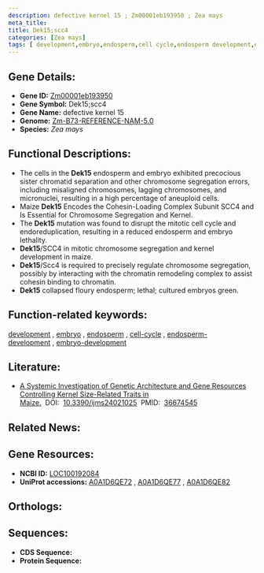 ```yaml
---
description: defective kernel 15 ; Zm00001eb193950 ; Zea mays
meta_title:
title: Dek15;scc4
categories: [Zea mays]
tags: [ development,embryo,endosperm,cell cycle,endosperm development,embryo development ]
---
```


## Gene Details:
- **Gene ID:**	[Zm00001eb193950](https://www.maizegdb.org/gene_center/gene/Zm00001eb193950)
- **Gene Symbol:** Dek15;scc4
- **Gene Name:** defective kernel 15
- **Genome:** [Zm-B73-REFERENCE-NAM-5.0](https://www.maizegdb.org/genome/assembly/Zm-B73-REFERENCE-NAM-5.0)
- **Species:** *Zea mays*

## Functional Descriptions:
   - The cells in the **Dek15** endosperm and embryo exhibited precocious sister chromatid separation and other chromosome segregation errors, including misaligned chromosomes, lagging chromosomes, and micronuclei, resulting in a high percentage of aneuploid cells.
   - Maize **Dek15** Encodes the Cohesin-Loading Complex Subunit SCC4 and Is Essential for Chromosome Segregation and Kernel.
   - The **Dek15** mutation was found to disrupt the mitotic cell cycle and endoreduplication, resulting in a reduced endosperm and embryo lethality.
   - **Dek15**/SCC4 in mitotic chromosome segregation and kernel development in maize.
   - **Dek15**/Scc4 is required to precisely regulate chromosome segregation, possibly by interacting with the chromatin remodeling complex to assist cohesin binding to chromatin.
   - **Dek15** collapsed floury endosperm; lethal; cultured embryos green.

## Function-related keywords:
[development](/tags/development/)&nbsp;,&nbsp;[embryo](/tags/embryo/)&nbsp;,&nbsp;[endosperm](/tags/endosperm/)&nbsp;,&nbsp;[cell-cycle](/tags/cell-cycle/)&nbsp;,&nbsp;[endosperm-development](/tags/endosperm-development/)&nbsp;,&nbsp;[embryo-development](/tags/embryo-development/)

## Literature:
   - [A Systemic Investigation of Genetic Architecture and Gene Resources Controlling Kernel Size-Related Traits in Maize.]( https://academic.oup.com/plcell/article/31/2/465/5985441)&nbsp;&nbsp;DOI:&nbsp;&nbsp;[10.3390/ijms24021025](https://academic.oup.com/plcell/article/31/2/465/5985441)&nbsp;&nbsp;PMID:&nbsp;&nbsp;[36674545](https://pubmed.ncbi.nlm.nih.gov/36674545/)

## Related News:

## Gene Resources:
- **NCBI ID:** [LOC100192084](https://www.ncbi.nlm.nih.gov/gene/?term=LOC100192084)
- **UniProt accessions:** [A0A1D6QE72](https://www.uniprot.org/uniprotkb/A0A1D6QE72/entry)&nbsp;,&nbsp;[A0A1D6QE77](https://www.uniprot.org/uniprotkb/A0A1D6QE77/entry)&nbsp;,&nbsp;[A0A1D6QE82](https://www.uniprot.org/uniprotkb/A0A1D6QE82/entry)

## Orthologs:

## Sequences:
- **CDS Sequence:**
- **Protein Sequence:**
